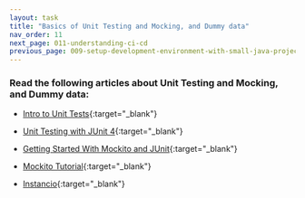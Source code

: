 ```yaml
---
layout: task
title: "Basics of Unit Testing and Mocking, and Dummy data"
nav_order: 11
next_page: 011-understanding-ci-cd
previous_page: 009-setup-development-environment-with-small-java-project
---
```

### Read the following articles about Unit Testing and Mocking, and Dummy data:
- [Intro to Unit Tests](https://medium.com/interleap/intro-to-unit-tests-f2b7750c2d3c){:target="_blank"}

- [Unit Testing with JUnit 4](https://www.vogella.com/tutorials/JUnit4/article.html){:target="_blank"}

- [Getting Started With Mockito and JUnit](https://howtodoinjava.com/mockito/junit-mockito-example/){:target="_blank"}

- [Mockito Tutorial](https://www.digitalocean.com/community/tutorials/mockito-tutorial){:target="_blank"}

- [Instancio](https://www.instancio.org/user-guide/){:target="_blank"}